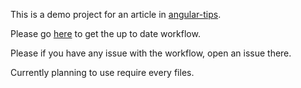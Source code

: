 This is a demo project for an article in [angular-tips](http://angular-tips.com).

Please go [here](https://github.com/Foxandxss/angular-webpack-workflow) to get the up to date workflow.

Please if you have any issue with the workflow, open an issue there.

Currently planning to use require every files.
